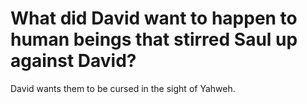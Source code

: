 # What did David want to happen to human beings that stirred Saul up against David?

David wants them to be cursed in the sight of Yahweh.
